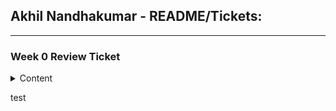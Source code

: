 ## Akhil Nandhakumar - README/Tickets:
***
### Week 0 Review Ticket
<details><summary> Content </summary>

  **Score from Grader (Ritvik): 3/3**

  **Team:**
  - [Project Description](https://github.com/AkhilNandhakumar/Guython#project-description)
  - [Project Plans](https://github.com/AkhilNandhakumar/Guython#project-plans)
  - [Wireframe for GitHub Pages](https://docs.google.com/drawings/d/1mogokqAFAM5HKk9fLhzz1qdr9THwx2xbRpUxEg_czEs/edit?usp=sharing)
  - [Team Roles + Project Owner](https://github.com/AkhilNandhakumar/Guython#contributors)
  - [ScrumBoard Started](https://github.com/AkhilNandhakumar/Guython/projects/1)

  **Individual:**

  - [GitHub Page for TPT](https://akhilnandhakumar.github.io/Akhil-Data-Structures/tpt)
  - [GitHub Page for TT/Data Structures Code Assignments](https://akhilnandhakumar.github.io/Akhil-Data-Structures/tt)
  - [GitHub Page for Create Task](https://akhilnandhakumar.github.io/Akhil-Data-Structures/ct)

</details>

test
